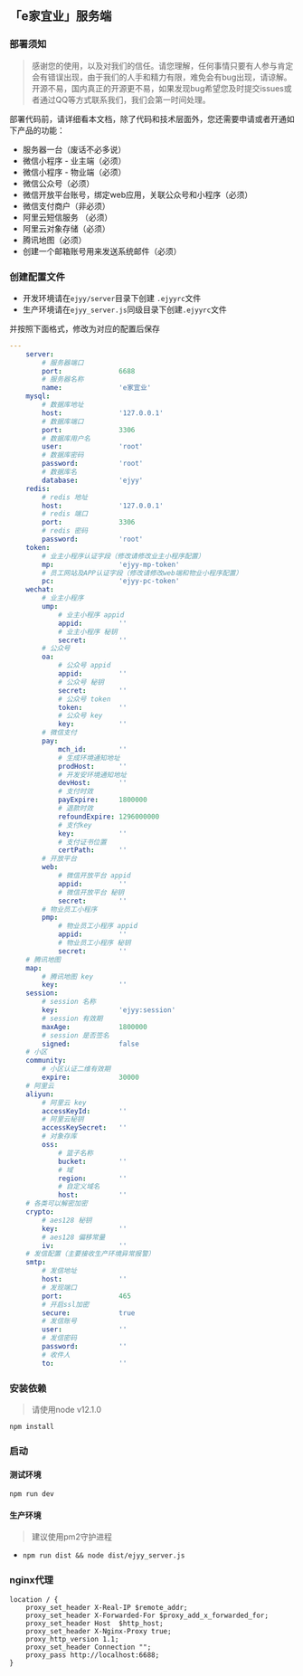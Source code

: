 ## 「e家宜业」服务端

### 部署须知

> 感谢您的使用，以及对我们的信任。请您理解，任何事情只要有人参与肯定会有错误出现，由于我们的人手和精力有限，难免会有bug出现，请谅解。开源不易，国内真正的开源更不易，如果发现bug希望您及时提交issues或者通过QQ等方式联系我们，我们会第一时间处理。

部署代码前，请详细看本文档，除了代码和技术层面外，您还需要申请或者开通如下产品的功能：

- 服务器一台（废话不必多说）
- 微信小程序 - 业主端（必须）
- 微信小程序 - 物业端（必须）
- 微信公众号（必须）
- 微信开放平台账号，绑定web应用，关联公众号和小程序（必须）
- 微信支付商户（非必须）
- 阿里云短信服务 （必须）
- 阿里云对象存储（必须）
- 腾讯地图（必须）
- 创建一个邮箱账号用来发送系统邮件（必须）

### 创建配置文件

- 开发环境请在`ejyy/server`目录下创建 `.ejyyrc`文件
- 生产环境请在`ejyy_server.js`同级目录下创建`.ejyyrc`文件

并按照下面格式，修改为对应的配置后保存

```yaml
---
    server:
        # 服务器端口
        port:              6688
        # 服务器名称
        name:              'e家宜业'
    mysql:
        # 数据库地址
        host:              '127.0.0.1'
        # 数据库端口
        port:              3306
        # 数据库用户名
        user:              'root'
        # 数据库密码
        password:          'root'
        # 数据库名
        database:          'ejyy'
    redis:
        # redis 地址
        host:              '127.0.0.1'
        # redis 端口
        port:              3306
        # redis 密码
        password:          'root'
    token:
        # 业主小程序认证字段（修改请修改业主小程序配置）
        mp:                'ejyy-mp-token'
        # 员工网站及APP认证字段（修改请修改web端和物业小程序配置）
        pc:                'ejyy-pc-token'
    wechat:
        # 业主小程序
        ump:
            # 业主小程序 appid
            appid:         ''
            # 业主小程序 秘钥
            secret:        ''
        # 公众号
        oa:
            # 公众号 appid
            appid:         ''
            # 公众号 秘钥
            secret:        ''
            # 公众号 token
            token:         ''
            # 公众号 key
            key:           ''
        # 微信支付
        pay:
            mch_id:        ''
            # 生成环境通知地址
            prodHost:      ''
            # 开发安环境通知地址
            devHost:       ''
            # 支付时效
            payExpire:     1800000
            # 退款时效
            refoundExpire: 1296000000
            # 支付key
            key:           ''
            # 支付证书位置
            certPath:      ''
        # 开放平台
        web:
            # 微信开放平台 appid
            appid:         ''
            # 微信开放平台 秘钥
            secret:        ''
        # 物业员工小程序
        pmp:
            # 物业员工小程序 appid
            appid:         ''
            # 物业员工小程序 秘钥
            secret:        ''
    # 腾讯地图
    map:
        # 腾讯地图 key
        key:               ''
    session:
        # session 名称
        key:               'ejyy:session'
        # session 有效期
        maxAge:            1800000
        # session 是否签名
        signed:            false
    # 小区
    community:
        # 小区认证二维有效期
        expire:            30000
    # 阿里云
    aliyun:
        # 阿里云 key
        accessKeyId:       ''
        # 阿里云秘钥
        accessKeySecret:   ''
        # 对象存库
        oss:
            # 篮子名称
            bucket:        ''
            # 域
            region:        ''
            # 自定义域名
            host:          ''
    # 各类可以解密加密
    crypto:
        # aes128 秘钥
        key:               ''
        # aes128 偏移常量
        iv:                ''
    # 发信配置（主要接收生产环境异常报警）
    smtp:
        # 发信地址
        host:              ''
        # 发现端口
        port:              465
        # 开启ssl加密
        secure:            true
        # 发信账号
        user:              ''
        # 发信密码
        password:          ''
        # 收件人
        to:                ''

```

### 安装依赖

> 请使用node v12.1.0

`npm install`

### 启动

#### 测试环境

`npm run dev`

#### 生产环境

> 建议使用pm2守护进程

- `npm run dist && node dist/ejyy_server.js`


### nginx代理

```
location / {
    proxy_set_header X-Real-IP $remote_addr;
    proxy_set_header X-Forwarded-For $proxy_add_x_forwarded_for;
    proxy_set_header Host  $http_host;
    proxy_set_header X-Nginx-Proxy true;
    proxy_http_version 1.1;
    proxy_set_header Connection "";
    proxy_pass http://localhost:6688;
}
```
